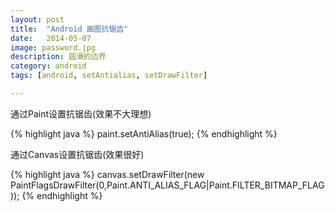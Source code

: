 ```yaml
---
layout: post
title:  "Android 画图抗锯齿"
date:   2014-05-07
image: password.jpg
description: 圆滑的边界
category: android
tags: [android, setAntialias, setDrawFilter]

---
```


通过Paint设置抗锯齿(效果不大理想)

{% highlight java %}
paint.setAntiAlias(true);
{% endhighlight %}

通过Canvas设置抗锯齿(效果很好)

{% highlight java %}
canvas.setDrawFilter(new PaintFlagsDrawFilter(0,Paint.ANTI_ALIAS_FLAG|Paint.FILTER_BITMAP_FLAG));
{% endhighlight %}

